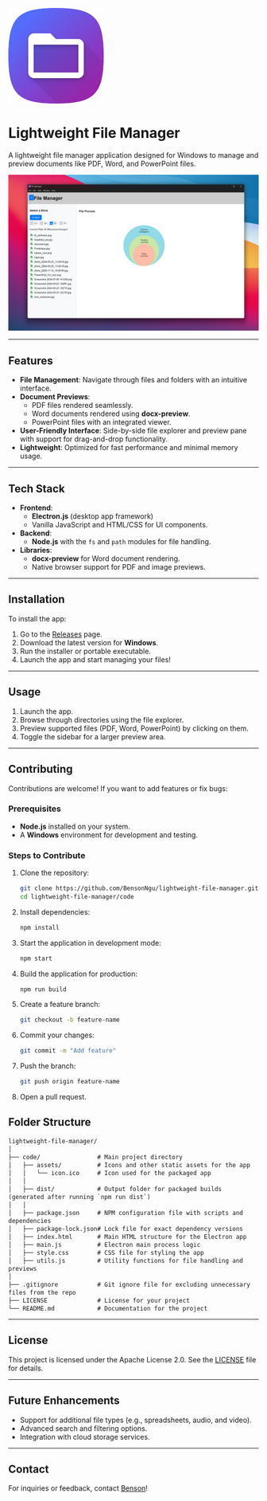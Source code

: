 ![App Icon](/images/icon-192.png)
# **Lightweight File Manager**
A lightweight file manager application designed for Windows to manage and preview documents like PDF, Word, and PowerPoint files.

![App Preview](./images/File%20Manager%20v%201.0.jpg)

---

## **Features**

- **File Management**: Navigate through files and folders with an intuitive interface.
- **Document Previews**:
  - PDF files rendered seamlessly.
  - Word documents rendered using **docx-preview**.
  - PowerPoint files with an integrated viewer.
- **User-Friendly Interface**: Side-by-side file explorer and preview pane with support for drag-and-drop functionality.
- **Lightweight**: Optimized for fast performance and minimal memory usage.

---

## **Tech Stack**

- **Frontend**:
  - **Electron.js** (desktop app framework)
  - Vanilla JavaScript and HTML/CSS for UI components.
- **Backend**:
  - **Node.js** with the `fs` and `path` modules for file handling.
- **Libraries**:
  - **docx-preview** for Word document rendering.
  - Native browser support for PDF and image previews.

---

## **Installation**

To install the app:

1. Go to the [Releases](https://github.com/BensonNgu/lightweight-file-manager/releases) page.
2. Download the latest version for **Windows**.
3. Run the installer or portable executable.
4. Launch the app and start managing your files!

---

## **Usage**

1. Launch the app.
2. Browse through directories using the file explorer.
3. Preview supported files (PDF, Word, PowerPoint) by clicking on them.
4. Toggle the sidebar for a larger preview area.

---

## **Contributing**

Contributions are welcome! If you want to add features or fix bugs:

### Prerequisites

- **Node.js** installed on your system.
- A **Windows** environment for development and testing.

### Steps to Contribute

1. Clone the repository:

   ```bash
   git clone https://github.com/BensonNgu/lightweight-file-manager.git
   cd lightweight-file-manager/code
   ```

2. Install dependencies:

   ```bash
   npm install
   ```

3. Start the application in development mode:

   ```bash
   npm start
   ```

4. Build the application for production:

   ```bash
   npm run build
   ```

5. Create a feature branch:
   ```bash
   git checkout -b feature-name
   ```
6. Commit your changes:
   ```bash
   git commit -m "Add feature"
   ```
7. Push the branch:
   ```bash
   git push origin feature-name
   ```
8. Open a pull request.

## **Folder Structure**

```
lightweight-file-manager/
│
├── code/                # Main project directory
│   ├── assets/          # Icons and other static assets for the app
│   │   └── icon.ico     # Icon used for the packaged app
│   │
│   ├── dist/            # Output folder for packaged builds (generated after running `npm run dist`)
│   │
│   ├── package.json     # NPM configuration file with scripts and dependencies
│   ├── package-lock.json# Lock file for exact dependency versions
│   ├── index.html       # Main HTML structure for the Electron app
│   ├── main.js          # Electron main process logic
│   ├── style.css        # CSS file for styling the app
│   ├── utils.js         # Utility functions for file handling and previews
│
├── .gitignore           # Git ignore file for excluding unnecessary files from the repo
├── LICENSE              # License for your project
└── README.md            # Documentation for the project

```

---

## **License**

This project is licensed under the Apache License 2.0. See the [LICENSE](LICENSE) file for details.

---

## **Future Enhancements**

- Support for additional file types (e.g., spreadsheets, audio, and video).
- Advanced search and filtering options.
- Integration with cloud storage services.

---

## **Contact**

For inquiries or feedback, contact [Benson](bensonngu25@gmail.com)!
